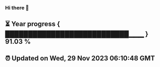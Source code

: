 ### Hi there 👋
⏳ Year progress { ███████████████████████████▁▁▁ } 91.03 %
---
⏰ Updated on Wed, 29 Nov 2023 06:10:48 GMT
---
